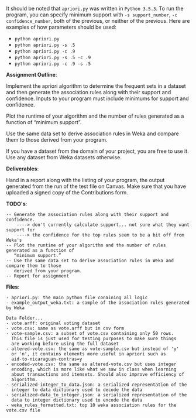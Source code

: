 It should be noted that `apriori.py` was written in `Python 3.5.3`. To run the program, you can specify minimum support with `-s support_number`, `-c confidence_number`, both of the previous, or neither of the previous. Here are examples of how parameters should be used:

- `python apriori.py`
- `python apriori.py -s .5`
- `python apriori.py -c .9`
- `python apriori.py -s .5 -c .9`
- `python apriori.py -c .9 -s .5 `

**Assignment Outline**:

Implement the apriori algorithm to determine the frequent sets in a dataset and then generate the association rules along with their support and confidence. Inputs to your program must include minimums for support and confidence.

Plot the runtime of your algorithm and the number of rules generated as a function of
    “minimum support”.

Use the same data set to derive association rules in Weka and compare them to those
    derived from your program.

If you have a dataset from the domain of your project, you are free to use it. Use any
    dataset from Weka datasets otherwise.

**Deliverables**:

Hand in a report along with the listing of your program, the output generated from the run of the test file on Canvas. Make sure that you have uploaded a signed copy of the Contributions form.

**TODO's**:

    -- Generate the association rules along with their support and confidence.
        ----> don't currently calculate support... not sure what they want support for
        ----> the confidence for the top rules seem to be a bit off from Weka's
    -- Plot the runtime of your algorithm and the number of rules generated as a function of
       “minimum support.”
    -- Use the same data set to derive association rules in Weka and compare them to those
       derived from your program.
    -- Report for assignment


**Files**:

    - apriori.py: the main python file conaining all logic
    - example_output_weka.txt: a sample of the association rules generated by Weka

    Data Folder...
    - vote.arff: original voting dataset
    - vote.csv: same as vote.arff but in csv form
    - vote-sample.csv: a subset of vote.csv containing only 50 rows. 
      This file is just used for testing purposes to make sure things
      are working before using the full dataset
    - altered-vote.csv: the same as vote-sample.csv but instead of 'y'
      or 'n', it contains elements more useful in apriori such as
      aid-to-nicaraguan-contras=y
    - encoded-vote.csv: the same as altered-vote.csv but uses integer
      encoding, which is more like what we saw in class when learning
      about transactions and itemsets. Should also improve efficiency of
      algorithm.
    - serialized-integer_to_data.json: a serialized representation of the
      integer to data dictionary used to decode the data
    - serialized-data_to_integer.json: a serialized representation of the
      data to integer dictionary used to encode the data
    - weka_rules_formatted.txt: top 10 weka association rules for the vote.csv file